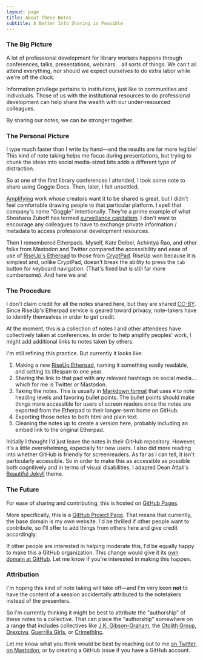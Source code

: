 ```yaml
---
layout: page
title: About These Notes
subtitle: A Better Info Sharing is Possible
---
```


### The Big Picture  

A lot of professional development for library workers happens through conferences, talks, presentations, webinars… all sorts of things. We can't all attend everything, nor should we expect ourselves to do extra labor while we're off the clock.  

Information privilege pertains to institutions, just like to communities and individuals. Those of us with the institutional resources to do professional development can help share the wealth with our under-resourced colleagues.  

By sharing our notes, we can be stronger together.  

### The Personal Picture  

I type much faster than I write by hand—and the results are far more legible! This kind of note taking helps me focus during presentations, but trying to chunk the ideas into social media-sized bits adds a different type of distraction. 

So at one of the first library conferences I attended, I took some note to share using Goggle Docs. Then, later, I felt unsettled.  

[Amplifying](https://en.wikipedia.org/wiki/Human_microphone) work whose creators want it to be shared is great, but I didn't feel comfortable drawing people to that particular platform. I spell that company's name "Goggle" intentionally. They're a prime example of what Shoshana Zuboff has termed [surveillance capitalism](https://papers.ssrn.com/sol3/papers.cfm?abstract_id=2594754). I don't want to encourage any colleagues to have to exchange private information / metadata to access professional development resources.  

Then I remembered Etherpads. Myself, Kate Deibel, Achintya Rao, and other folks from Mastodon and Twitter compared the accessibility and ease of use of [RiseUp's Etherpad](http://pad.riseup.net) to those from [CryptPad](https://cryptpad.fr/what-is-cryptpad.html). RiseUp won because it is simplest and, unlike CryptPad, doesn't break the ability to press the `tab` button for keyboard navigation. (That's fixed but is still far more cumbersome). And here we are!  

### The Procedure  

I don't claim credit for all the notes shared here, but they are shared [CC-BY](https://creativecommons.org/licenses/by/4.0/). Since RiseUp's Etherpad service is geared toward privacy, note-takers have to identify themselves in order to get credit.  

At the moment, this is a collection of notes I and other attendees have collectively taken at conferences. In order to help amplify peoples' work, I might add additional links to notes taken by others.  

I'm still refining this practice. But currently it looks like:  
1. Making a new [RiseUp Etherpad](http://pad.riseup.net), naming it something easily readable, and setting its lifespan to one year.  
2. Sharing the link to that pad with any relevant hashtags on social media… which for me is Twitter or Mastodon.  
3. Taking the notes. This is usually in [Markdown format](https://www.markdowntutorial.com) that uses `#` to note heading levels and favoring bullet points. The bullet points should make things more accessible for users of screen readers once the notes are exported from the Etherpad to their longer-term home on GitHub.  
4. Exporting those notes to both html and plain text.  
5. Cleaning the notes up to create a version here, probably including an embed link to the original Etherpad.  

Initially I thought I'd just leave the notes in their GitHub repository. However, it's a little overwhelming, especially for new users. I also did more reading into whether GitHub is friendly for screenreaders. As far as I can tell, it isn't particularly accessible. So in order to make this as accessible as possible both cognitively and in terms of visual disabilities, I adapted Dean Attali's [Beautiful Jekyll](https://deanattali.com/beautiful-jekyll/) theme.  

### The Future  

For ease of sharing and contributing, this is hosted on [GitHub Pages](https://help.github.com/en/articles/what-is-github-pages).  

More specifically, this is a [GitHub Project Page](https://help.github.com/en/articles/user-organization-and-project-pages). That means that currently, the base domain is my own website. I'd be thrilled if other people want to contribute, so I'll offer to add things from others here and give credit accordingly.  
 
If other people are interested in helping moderate this, I'd be equally happy to make this a GitHub organization. This change would give it its [own domain at GitHub](https://help.github.com/en/articles/user-organization-and-project-pages#user-and-organization-pages-sites). Let me know if you're interested in making this happen.  

### Attribution  

I'm hoping this kind of note taking will take off—and I'm very keen **not** to have the content of a session accidentally attributed to the notetakers instead of the presenters.  

So I'm currently thinking it might be best to attribute the "authorship" of these notes to a collective. That can place the "authorship" somewhere on a range that includes collectives like [J.K. Gibson-Graham](https://en.wikipedia.org/wiki/J._K._Gibson-Graham), the [Otolith Group](https://en.wikipedia.org/wiki/Kodwo_Eshun#The_Otolith_Group), [Drexciya](http://www.mtv.com/news/2696394/drexciya-reissues/), [Guerrilla Girls](https://en.wikipedia.org/wiki/Guerrilla_Girls), or [CrimethInc](https://en.wikipedia.org/wiki/CrimethInc.).  

Let me know what you think would be best by reaching out to me [on Twitter](http://twitter.com/foureyedsoul), [on Mastodon](https://scholar.social/@foureyedsoul), or by creating a GitHub issue if you have a GitHub account.  